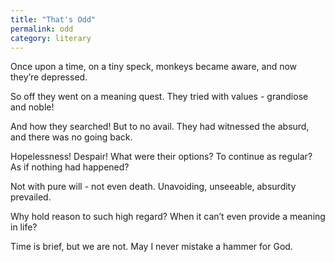 ```yaml
---
title: "That's Odd"
permalink: odd
category: literary
---
```


Once upon a time, on a tiny speck, monkeys became aware, and now they’re depressed.

So off they went on a meaning quest. They tried with values - grandiose and noble!

And how they searched! But to no avail. They had witnessed the absurd, and there was no going back.

Hopelessness! Despair! What were their options? To continue as regular? As if nothing had happened?

Not with pure will - not even death. Unavoiding, unseeable, absurdity prevailed.

Why hold reason to such high regard? When it can’t even provide a meaning in life?

Time is brief, but we are not. May I never mistake a hammer for God.
